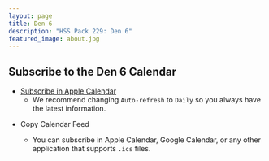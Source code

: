 ```yaml
---
layout: page
title: Den 6
description: "HSS Pack 229: Den 6"
featured_image: about.jpg
---
```


## Subscribe to the Den 6 Calendar

* [Subscribe in Apple Calendar](webcal://hsspack229.org/ics/pack229-den6.ics)
  * We recommend changing `Auto-refresh` to `Daily` so you always have the latest information.

<!-- * [Subscribe in Google Calendar](https://calendar.google.com/calendar/u/0/r?cid=http://hsspack229.org/ics/pack229-den6.ics) -->
* <a onclick='navigator.clipboard.writeText("https://hsspack229.org/ics/pack229-den6.ics");alert("Copied to Clipboard")'>Copy Calendar Feed<a/>
  * You can subscribe in Apple Calendar, Google Calendar, or any other application that supports `.ics` files.

